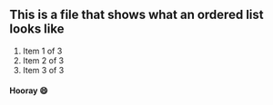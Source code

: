 ## This is a file that shows what an ordered list looks like
1. Item 1 of 3
2. Item 2 of 3
3. Item 3 of 3
#### Hooray :smile: 
